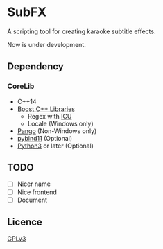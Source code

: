 # SubFX

A scripting tool for creating karaoke subtitle effects.

Now is under development.

## Dependency

### CoreLib
- C++14
- [Boost C++ Libraries](https://www.boost.org)
  - Regex with [ICU](http://site.icu-project.org)
  - Locale (Windows only)
- [Pango](https://pango.gnome.org) (Non-Windows only)
- [pybind11](https://github.com/pybind/pybind11) (Optional)
- [Python3](https://www.python.org) or later (Optional)

## TODO

- [ ] Nicer name
- [ ] Nice frontend
- [ ] Document

## Licence

[GPLv3](https://www.gnu.org/licenses/gpl-3.0.html)
